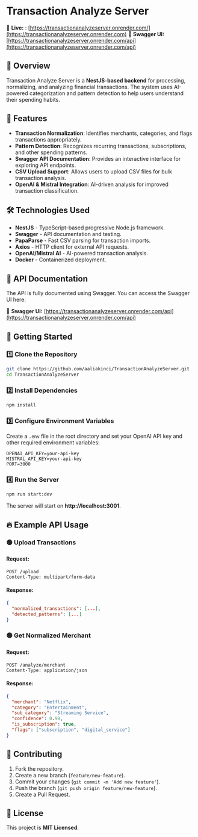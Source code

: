 # Transaction Analyze Server
🔗 **Live:** : [https://transactionanalyzeserver.onrender.com/](https://transactionanalyzeserver.onrender.com)
🔗 **Swagger UI:** [https://transactionanalyzeserver.onrender.com/api](https://transactionanalyzeserver.onrender.com/api)

## 🚀 Overview
Transaction Analyze Server is a **NestJS-based backend** for processing, normalizing, and analyzing financial transactions. The system uses AI-powered categorization and pattern detection to help users understand their spending habits.

## 📌 Features
- **Transaction Normalization**: Identifies merchants, categories, and flags transactions appropriately.
- **Pattern Detection**: Recognizes recurring transactions, subscriptions, and other spending patterns.
- **Swagger API Documentation**: Provides an interactive interface for exploring API endpoints.
- **CSV Upload Support**: Allows users to upload CSV files for bulk transaction analysis.
- **OpenAI & Mistral Integration**: AI-driven analysis for improved transaction classification.

## 🛠️ Technologies Used
- **NestJS** - TypeScript-based progressive Node.js framework.
- **Swagger** - API documentation and testing.
- **PapaParse** - Fast CSV parsing for transaction imports.
- **Axios** - HTTP client for external API requests.
- **OpenAI/Mistral AI** - AI-powered transaction analysis.
- **Docker** - Containerized deployment.

## 📖 API Documentation
The API is fully documented using Swagger. You can access the Swagger UI here:

🔗 **Swagger UI:** [https://transactionanalyzeserver.onrender.com/api](https://transactionanalyzeserver.onrender.com/api)

## 🚀 Getting Started
### 1️⃣ Clone the Repository
```sh
git clone https://github.com/aaliakinci/TransactionAnalyzeServer.git
cd TransactionAnalyzeServer
```

### 2️⃣ Install Dependencies
```sh
npm install
```

### 3️⃣ Configure Environment Variables
Create a `.env` file in the root directory and set your OpenAI API key and other required environment variables:
```
OPENAI_API_KEY=your-api-key
MISTRAL_API_KEY=your-api-key
PORT=3000
```

### 4️⃣ Run the Server
```sh
npm run start:dev
```

The server will start on **http://localhost:3001**.

## 🔥 Example API Usage
### 🟢 Upload Transactions
#### Request:
```http
POST /upload
Content-Type: multipart/form-data
```
#### Response:
```json
{
  "normalized_transactions": [...],
  "detected_patterns": [...]
}
```

### 🟢 Get Normalized Merchant
#### Request:
```http
POST /analyze/merchant
Content-Type: application/json
```
#### Response:
```json
{
  "merchant": "Netflix",
  "category": "Entertainment",
  "sub_category": "Streaming Service",
  "confidence": 0.98,
  "is_subscription": true,
  "flags": ["subscription", "digital_service"]
}
``` 
## 👥 Contributing
1. Fork the repository.
2. Create a new branch (`feature/new-feature`).
3. Commit your changes (`git commit -m 'Add new feature'`).
4. Push the branch (`git push origin feature/new-feature`).
5. Create a Pull Request.

## 📝 License
This project is **MIT Licensed**.